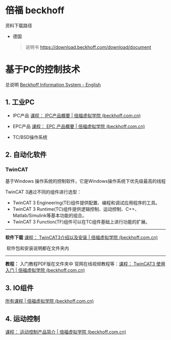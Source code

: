 # 倍福 beckhoff

资料下载路径

- 德国

  > 说明书 https://download.beckhoff.com/download/document

# 基于PC的控制技术

总说明 [Beckhoff Information System - English](https://infosys.beckhoff.com/english.php?content=../content/1033/tc3_adsdll2/123110667.html&id=)

## 1. 工业PC

- IPC产品
  [课程： IPC产品概要 | 倍福虚拟学院 (beckhoff.com.cn)](https://tr.beckhoff.com.cn/course/view.php?id=5)

- EPC产品
  [课程： EPC 产品概要 | 倍福虚拟学院 (beckhoff.com.cn)](https://tr.beckhoff.com.cn/course/view.php?id=19)
- TC/BSD操作系统

## 2. 自动化软件

### TwinCAT

基于Windows 操作系统的控制软件，它是Windows操作系统下优先级最高的线程



TwinCAT 3通过不同的组件进行选型：

- TwinCAT 3 Engineering(TE)组件提供配置、编程和调试应用程序的工具。
- TwinCAT 3 Runtime(TC)组件提供逻辑控制、运动控制、C++、Matlab/Simulink等基本功能的组合。
- TwinCAT 3 Function(TF)组件可以在TC组件基础上进行功能的扩展。

---

**软件下载**
[课程： TwinCAT3介绍以及安装 | 倍福虚拟学院 (beckhoff.com.cn)](https://tr.beckhoff.com.cn/course/view.php?id=54)

​	软件包和安装说明都在文件夹内

---

**教程：**
入门教程PDF版在文件夹中
官网在线视频教程等：[课程： TwinCAT3 使用入门 | 倍福虚拟学院 (beckhoff.com.cn)](https://tr.beckhoff.com.cn/course/view.php?id=136)

## 3. IO组件

[所有课程 | 倍福虚拟学院 (beckhoff.com.cn)](https://tr.beckhoff.com.cn/course/index.php?categoryid=64)

## 4. 运动控制
[课程： 运动控制产品简介 | 倍福虚拟学院 (beckhoff.com.cn)](https://tr.beckhoff.com.cn/course/view.php?id=89)